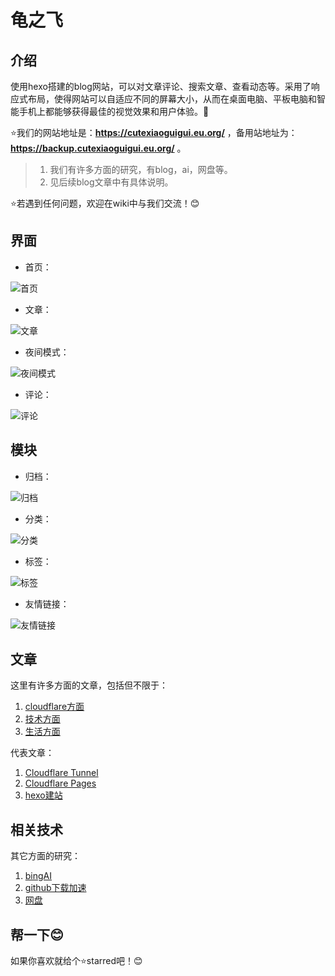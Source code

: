# 龟之飞  

## 介绍

使用hexo搭建的blog网站，可以对文章评论、搜索文章、查看动态等。采用了响应式布局，使得网站可以自适应不同的屏幕大小，从而在桌面电脑、平板电脑和智能手机上都能够获得最佳的视觉效果和用户体验。🐣

⭐我们的网站地址是：**https://cutexiaoguigui.eu.org/** ，备用站地址为：**https://backup.cutexiaoguigui.eu.org/** 。  

> 1. 我们有许多方面的研究，有blog，ai，网盘等。
> 2. 见后续blog文章中有具体说明。  

⭐若遇到任何问题，欢迎在wiki中与我们交流！😊

## 界面  

- 首页：  

![首页](https://cutexiaoguigui.eu.org/images/首页.png)

- 文章：

![文章](https://cutexiaoguigui.eu.org/images/文章.png)

- 夜间模式：

![夜间模式](https://cutexiaoguigui.eu.org/images/夜间模式.png)

- 评论：

![评论](https://cutexiaoguigui.eu.org/images/评论.png)

## 模块

- 归档：

![归档](https://cutexiaoguigui.eu.org/images/归档.png)

- 分类：

![分类](https://cutexiaoguigui.eu.org/images/分类.png)

- 标签：

![标签](https://cutexiaoguigui.eu.org/images/标签.png)

- 友情链接：

![友情链接](https://cutexiaoguigui.eu.org/images/友情链接.png)

## 文章

这里有许多方面的文章，包括但不限于：

1. [cloudflare方面](https://cutexiaoguigui.eu.org/tags/cloudflare/ "cloudflare")
2. [技术方面](https://cutexiaoguigui.eu.org/categories/%E6%8A%80%E6%9C%AF/ "技术")
3. [生活方面](https://cutexiaoguigui.eu.org/tags/%E7%94%9F%E6%B4%BB/ "生活")

代表文章：

1. [Cloudflare Tunnel](https://cutexiaoguigui.eu.org/2023/07/05/Cloudflare-Tunnel/ "cloudflared隧道")
2. [Cloudflare Pages](https://cutexiaoguigui.eu.org/2023/06/10/Cloudflare%20Pages/ "Cloudflare Pages")
3. [hexo建站](https://cutexiaoguigui.eu.org/2023/05/14/hexo%E5%BB%BA%E7%AB%99/ "hexo建站")

## 相关技术

其它方面的研究：

1. [bingAI](https://ai.cutexiaoguigui.eu.org/ "new bing")
2. [github下载加速](https://github.fast.cutexiaoguigui.eu.org/ "加速")
3. [网盘](https://pan.cutexiaoguigui.eu.org/ "网盘")

## 帮一下😊

如果你喜欢就给个⭐starred吧！😊
